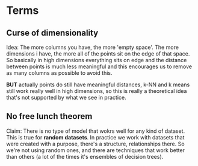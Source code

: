 # Terms

## Curse of dimensionality
Idea: The more columns you have, the more 'empty space'. The more dimensions i have, the more all of the points sit on the edge of that space. So basically in high dimensions everything sits on edge and the distance between points is much less meaningful and this encourages us to remove as many columns as possible to avoid this.

**BUT** actually points do still have meaningful distances, k-NN and k means still work really well in high dimensions, so this is really a theoretical idea that's not supported by what we see in practice.


## No free lunch theorem
Claim: There is no type of model that wokrs well for any kind of dataset. This is true for **random datasets**. In practice we work with datasets that were created with a purpose, there's a structure, relationships there. So we're not using random ones, and there are techniques that work better than others (a lot of the times it's ensembles of decision trees).